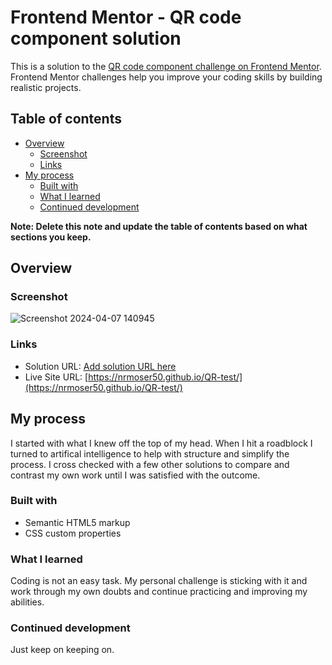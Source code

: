 # Frontend Mentor - QR code component solution

This is a solution to the [QR code component challenge on Frontend Mentor](https://www.frontendmentor.io/challenges/qr-code-component-iux_sIO_H). Frontend Mentor challenges help you improve your coding skills by building realistic projects. 

## Table of contents

- [Overview](#overview)
  - [Screenshot](#screenshot)
  - [Links](#links)
- [My process](#my-process)
  - [Built with](#built-with)
  - [What I learned](#what-i-learned)
  - [Continued development](#continued-development)

**Note: Delete this note and update the table of contents based on what sections you keep.**

## Overview

### Screenshot

![Screenshot 2024-04-07 140945](https://github.com/nrmoser50/QR-test/assets/115385996/d3c4a51d-7f10-47e3-99ca-5656d1f8b9e5)

### Links

- Solution URL: [Add solution URL here](https://your-solution-url.com)
- Live Site URL: [https://nrmoser50.github.io/QR-test/](https://nrmoser50.github.io/QR-test/)

## My process

I started with what I knew off the top of my head. When I hit a roadblock I turned to artifical intelligence to help with structure and simplify the process. I cross checked with a few other solutions to compare and contrast my own work until I was satisfied with the outcome.

### Built with

- Semantic HTML5 markup
- CSS custom properties

### What I learned

Coding is not an easy task. My personal challenge is sticking with it and work through my own doubts and continue practicing and improving my abilities.

### Continued development

Just keep on keeping on.


